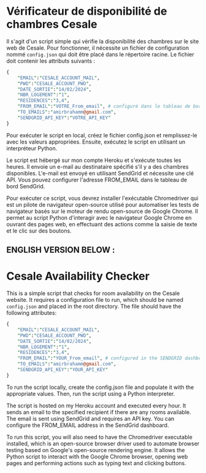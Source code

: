 
# Vérificateur de disponibilité de chambres Cesale

Il s'agit d'un script simple qui vérifie la disponibilité des chambres sur le site web de Cesale. Pour fonctionner, il nécessite un fichier de configuration nommé `config.json` qui doit être placé dans le répertoire racine. Le fichier doit contenir les attributs suivants :

```perl
{
    "EMAIL":"CESALE_ACCOUNT_MAIL",
    "PWD":"CESALE_ACCOUNT_PWD",
    "DATE_SORTIE":"14/02/2024",
    "NBR_LOGEMENT":"1",
    "RESIDENCES":"3,4",
    "FROM_EMAIL":"VOTRE_From_email", # configuré dans le tableau de bord SENDGRID
    "TO_EMAILS":"amirbrahamm@gmail.com",
    "SENDGRID_API_KEY":"VOTRE_API_KEY"
}
```

Pour exécuter le script en local, créez le fichier config.json et remplissez-le avec les valeurs appropriées. Ensuite, exécutez le script en utilisant un interpréteur Python.

Le script est hébergé sur mon compte Heroku et s'exécute toutes les heures. Il envoie un e-mail au destinataire spécifié s'il y a des chambres disponibles. L'e-mail est envoyé en utilisant SendGrid et nécessite une clé API. Vous pouvez configurer l'adresse FROM_EMAIL dans le tableau de bord SendGrid.

Pour exécuter ce script, vous devrez installer l'exécutable Chromedriver qui est un pilote de navigateur open-source utilisé pour automatiser les tests de navigateur basés sur le moteur de rendu open-source de Google Chrome. Il permet au script Python d'interagir avec le navigateur Google Chrome en ouvrant des pages web, en effectuant des actions comme la saisie de texte et le clic sur des boutons.


## ENGLISH VERSION BELOW : 

# Cesale Availability Checker

This is a simple script that checks for room availability on the Cesale website. It requires a configuration file to run, which should be named `config.json` and placed in the root directory. The file should have the following attributes:

```perl
{
    "EMAIL":"CESALE_ACCOUNT_MAIL",
    "PWD":"CESALE_ACCOUNT_PWD",
    "DATE_SORTIE":"14/02/2024",
    "NBR_LOGEMENT":"1",
    "RESIDENCES":"3,4",
    "FROM_EMAIL":"YOUR_From_email", # configured in the SENDGRID dashboard
    "TO_EMAILS":"amirbrahamm@gmail.com",
    "SENDGRID_API_KEY":"YOUR_API_KEY"
}
```

To run the script locally, create the config.json file and populate it with the appropriate values. Then, run the script using a Python interpreter.

The script is hosted on my Heroku account and executed every hour. It sends an email to the specified recipient if there are any rooms available. The email is sent using SendGrid and requires an API key. You can configure the FROM_EMAIL address in the SendGrid dashboard.

To run this script, you will also need to have the Chromedriver executable installed, which is an open-source browser driver used to automate browser testing based on Google's open-source rendering engine. It allows the Python script to interact with the Google Chrome browser, opening web pages and performing actions such as typing text and clicking buttons.
